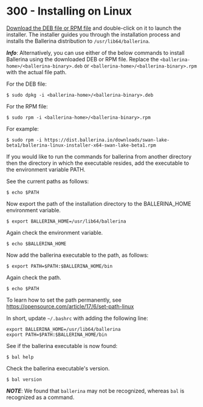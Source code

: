 # 300 - Installing on Linux

[Download the DEB file or RPM file](https://ballerina.io/downloads) and double-click on it to launch the installer. The installer guides you through the installation process and installs the Ballerina distribution to ```/usr/lib64/ballerina```.

***Info***: Alternatively, you can use either of the below commands to install Ballerina using the downloaded DEB or RPM file. Replace the ```<ballerina-home>/<ballerina-binary>.deb``` or ```<ballerina-home>/<ballerina-binary>.rpm``` with the actual file path.

For the DEB file:

```$ sudo dpkg -i <ballerina-home>/<ballerina-binary>.deb ```

For the RPM file:

```$ sudo rpm -i <ballerina-home>/<ballerina-binary>.rpm ```

For example:

```$ sudo rpm -i https://dist.ballerina.io/downloads/swan-lake-beta1/ballerina-linux-installer-x64-swan-lake-beta1.rpm```

If you would like to run the commands for ballerina from another directory then the directory in which the executable resides, add the executable to the environment variable PATH.

See the current paths as follows:

```$ echo $PATH```

Now export the path of the installation directory to the BALLERINA_HOME environment variable.

```$ export BALLERINA_HOME=/usr/lib64/ballerina```

Again check the environment variable.

```$ echo $BALLERINA_HOME```

Now add the ballerina executable to the path, as follows:

```$ export PATH=$PATH:$BALLERINA_HOME/bin```

Again check the path.

```$ echo $PATH```

To learn how to set the path permanently, see https://opensource.com/article/17/6/set-path-linux

In short, update ```~/.bashrc``` with adding the following line:

```
export BALLERINA_HOME=/usr/lib64/ballerina
export PATH=$PATH:$BALLERINA_HOME/bin
```

See if the ballerina executable is now found:

```$ bal help```

Check the ballerina executable's version.

```$ bal version```

***NOTE***: We found that ```ballerina``` may not be recognized, whereas ```bal``` is recognized as a command.
